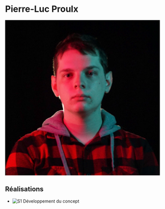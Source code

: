 # Pierre-Luc Proulx

<!--<img src="pierreluc_00000.jpg" alt="pierreluc" width="720"/>-->
![Pierre-Luc](pierreluc_00000.jpg)

 ## Réalisations

 <!-- Une image par semaine de la réalisation dont tu es le plus fier avec une légende -->

* ![S1 Développement du concept](https://fakeimg.pl/400x400?text=Concept)
